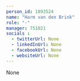 ```yaml
---
person_id: 1893524
name: "Harm van den Brink"
role: "-"
manager: 751021
socials :
  - twitterUrl: None
  - linkedInUrl: None
  - facebookUrl: None
  - websiteUrl: None
---
```

None
